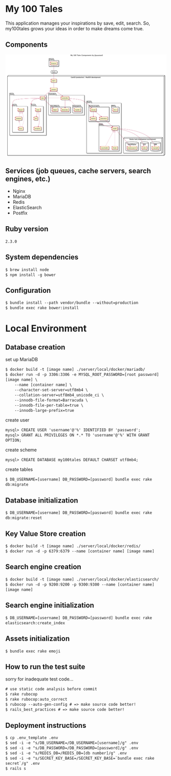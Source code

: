 # My 100 Tales

This application manages your inspirations by save, edit, search.
So, my100tales grows your ideas in order to make dreams come true.

## Components

![Components](docs/components.png)

## Services (job queues, cache servers, search engines, etc.)

- Nginx
- MariaDB
- Redis
- ElasticSearch
- Postfix

## Ruby version

```
2.3.0
```

## System dependencies

```
$ brew install node
$ npm install -g bower
```

## Configuration

```
$ bundle install --path vendor/bundle --without=production
$ bundle exec rake bower:install
```

# Local Environment

## Database creation

set up MariaDB

```
$ docker build -t [image name] ./server/local/docker/mariadb/
$ docker run -d -p 3306:3306 -e MYSQL_ROOT_PASSWORD=[root password] [image name] \
    --name [container name] \
    --character-set-server=utf8mb4 \
    --collation-server=utf8mb4_unicode_ci \
    --innodb-file-format=Barracuda \
    --innodb-file-per-table=true \
    --innodb-large-prefix=true
```

create user

```
mysql> CREATE USER 'username'@'%' IDENTIFIED BY 'password';
mysql> GRANT ALL PRIVILEGES ON *.* TO 'username'@'%' WITH GRANT OPTION;
```

create scheme

```
mysql> CREATE DATABASE my100tales DEFAULT CHARSET utf8mb4;
```

create tables

```
$ DB_USERNAME=[username] DB_PASSWORD=[password] bundle exec rake db:migrate
```

## Database initialization

```
$ DB_USERNAME=[username] DB_PASSWORD=[password] bundle exec rake db:migrate:reset
```

## Key Value Store creation

```
$ docker build -t [image name] ./server/local/docker/redis/
$ docker run -d -p 6379:6379 --name [container name] [image name]
```

## Search engine creation

```
$ docker build -t [image name] ./server/local/docker/elasticsearch/
$ docker run -d -p 9200:9200 -p 9300:9300 --name [container name] [image name]
```

## Search engine initialization

```
$ DB_USERNAME=[username] DB_PASSWORD=[password] bundle exec rake elasticsearch:create_index
```

## Assets initialization

```
$ bundle exec rake emoji
```

## How to run the test suite

sorry for inadequate test code...

```
# use static code analysis before commit
$ rake rubocop
$ rake rubocop:auto_correct
$ rubocop --auto-gen-config # => make source code better!
$ rails_best_practices # => make source code better!
```

## Deployment instructions

```
$ cp .env_template .env
$ sed -i -e "s/DB_USERNAME=/DB_USERNAME=[username]/g" .env
$ sed -i -e "s/DB_PASSWORD=/DB_PASSWORD=[password]/g" .env
$ sed -i -e "s/REDIS_DB=/REDIS_DB=[db number]/g" .env
$ sed -i -e "s/SECRET_KEY_BASE=/SECRET_KEY_BASE=`bundle exec rake secret`/g" .env
$ rails s
```
